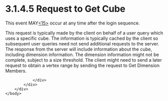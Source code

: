 <html dir="LTR" xmlns:mshelp="http://msdn.microsoft.com/mshelp" xmlns:ddue="http://ddue.schemas.microsoft.com/authoring/2003/5" xmlns:xlink="http://www.w3.org/1999/xlink" xmlns:tool="http://www.microsoft.com/tooltip">
    <head>
        <meta http-equiv="Content-Type" content="text/html; CHARSET=utf-8"></meta>
        <meta name="save" content="history"></meta>
        <title>3.1.4.5 Request to Get Cube</title>
        <xml>
            <mshelp:toctitle title="3.1.4.5 Request to Get Cube"></mshelp:toctitle>
            <mshelp:rltitle title="[MS-SSAS8]: Request to Get Cube"></mshelp:rltitle>
            <mshelp:keyword index="A" term="56042637-740a-4d47-9484-d73425ad8f36"></mshelp:keyword>
            <mshelp:attr name="DCSext.ContentType" value="open specification"></mshelp:attr>
            <mshelp:attr name="AssetID" value="56042637-740a-4d47-9484-d73425ad8f36"></mshelp:attr>
            <mshelp:attr name="TopicType" value="kbRef"></mshelp:attr>
            <mshelp:attr name="DCSext.Title" value="[MS-SSAS8]: Request to Get Cube" />
        </xml>
    </head>
    <body>
        <div id="header">
            <h1 class="heading">3.1.4.5 Request to Get Cube</h1>
        </div>
        <div id="mainSection">
            <div id="mainBody">
                <div id="allHistory" class="saveHistory"></div>
                <div id="sectionSection0" class="section" name="collapseableSection">
                    

<p>This event MAY<a id="Appendix_A_Target_15"></a><a href="05c9e5c4-4566-418c-a56e-69fca8d73f4b.html#Appendix_A_15" aria-label="Product behavior note 15">&lt;15&gt;</a> occur at
any time after the login sequence.</p>

<p>This request is typically made by the client on behalf of a
user query which uses a specific cube. The information is typically cached by
the client so subsequent user queries need not send additional requests to the
server. The response from the server will include information about the cube,
including dimension information. The dimension information might not be
complete, subject to a size threshold. The client might need to send a later
request to obtain a vertex range by sending the request to Get Dimension
Members.</p>


                </div>
            </div>
        </div>
    </body>
</html>